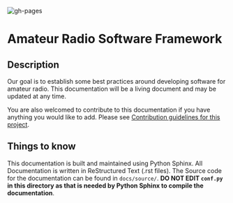 ![gh-pages](https://github.com/Amateur-Radio-Software-Framework/documentation/actions/workflows/gh-pages.yml/badge.svg)

# Amateur Radio Software Framework

## Description

Our goal is to establish some best practices around developing software for amateur radio. This documentation will be a living document and may be updated at any time. 

You are also welcomed to contribute to this documentation if you have anything you would like to add. Please see [Contribution guidelines for this project](CONTRIBUTING.md).

## Things to know

This documentation is built and maintained using Python Sphinx. All Documentation is written in ReStructured Text (.rst files). The Source code for the documentation can be found in `docs/source/`. **DO NOT EDIT `conf.py` in this directory as that is needed by Python Sphinx to compile the documentation**. 